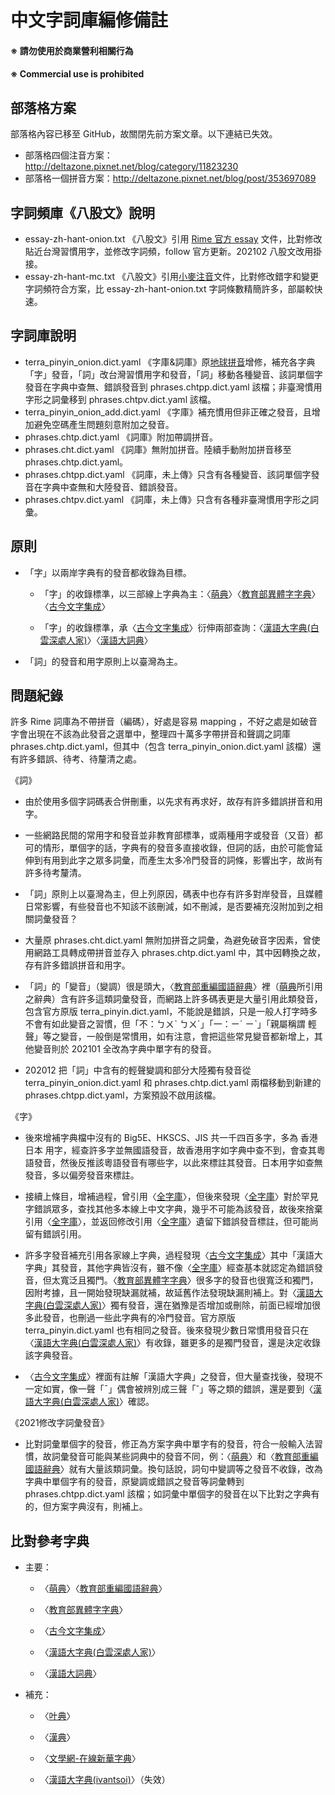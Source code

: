#  中文字詞庫編修備註

####  ※ 請勿使用於商業營利相關行為
####  ※ Commercial use is prohibited

## 部落格方案
部落格內容已移至 GitHub，故關閉先前方案文章。以下連結已失效。

- 部落格四個注音方案：http://deltazone.pixnet.net/blog/category/11823230
- 部落格一個拼音方案：http://deltazone.pixnet.net/blog/post/353697089

## 字詞頻庫《八股文》說明
- essay-zh-hant-onion.txt 《八股文》引用 [Rime 官方 essay](https://github.com/rime/rime-essay) 文件，比對修改貼近台灣習慣用字，並修改字詞頻，follow 官方更新。202102 八股文改用掛接。
- essay-zh-hant-mc.txt 《八股文》引用[小麥注音](https://github.com/openvanilla/McBopomofo)文件，比對修改錯字和變更字詞頻符合方案，比 essay-zh-hant-onion.txt 字詞條數精簡許多，部屬較快速。
## 字詞庫說明
- terra_pinyin_onion.dict.yaml 《字庫&詞庫》原[地球拼音](https://github.com/rime/rime-terra-pinyin)增修，補充各字典「字」發音，「詞」改台灣習慣用字和發音，「詞」移動各種變音、該詞單個字發音在字典中查無、錯誤發音到 phrases.chtpp.dict.yaml 該檔；非臺灣慣用字形之詞彙移到 phrases.chtpv.dict.yaml 該檔。
- terra_pinyin_onion_add.dict.yaml 《字庫》補充慣用但非正確之發音，且增加避免空碼產生問題刻意附加之發音。
- phrases.chtp.dict.yaml 《詞庫》附加帶調拼音。
- phrases.cht.dict.yaml 《詞庫》無附加拼音。陸續手動附加拼音移至 phrases.chtp.dict.yaml。
- phrases.chtpp.dict.yaml 《詞庫，未上傳》只含有各種變音、該詞單個字發音在字典中查無和大陸發音、錯誤發音。
- phrases.chtpv.dict.yaml 《詞庫，未上傳》只含有各種非臺灣慣用字形之詞彙。

## 原則

- 「字」以兩岸字典有的發音都收錄為目標。

  - 「字」的收錄標準，以三部線上字典為主：〈[萌典](https://www.moedict.tw/)〉〈[教育部異體字字典](https://dict.variants.moe.edu.tw/)〉〈[古今文字集成](http://www.ccamc.co/)〉

  - 「字」的收錄標準，承〈[古今文字集成](http://www.ccamc.co/)〉衍伸兩部查詢：〈[漢語大字典(白雲深處人家)](https://homeinmists.ilotus.org/hd/hydzd.php)〉〈[漢語大詞典](http://www.kaom.net/book_hanyudacidian.php)〉

- 「詞」的發音和用字原則上以臺灣為主。

## 問題紀錄

許多 Rime 詞庫為不帶拼音（編碼），好處是容易 mapping ，不好之處是如破音字會出現在不該為此發音之選單中，整理四十萬多字帶拼音和聲調之詞庫 phrases.chtp.dict.yaml，但其中（包含 terra_pinyin_onion.dict.yaml 該檔）還有許多錯誤、待考、待釐清之處。

《詞》

- 由於使用多個字詞碼表合併刪重，以先求有再求好，故存有許多錯誤拼音和用字。

- 一些網路民間的常用字和發音並非教育部標準，或兩種用字或發音（又音）都可的情形，單個字的話，字典有的發音多直接收錄，但詞的話，由於可能會延伸到有用到此字之眾多詞彙，而產生太多冷門發音的詞條，影響出字，故尚有許多待考釐清。

- 「詞」原則上以臺灣為主，但上列原因，碼表中也存有許多對岸發音，且媒體日常影響，有些發音也不知該不該刪減，如不刪減，是否要補充沒附加到之相關詞彙發音？

- 大量原 phrases.cht.dict.yaml 無附加拼音之詞彙，為避免破音字因素，曾使用網路工具轉成帶拼音並存入 phrases.chtp.dict.yaml 中，其中因轉換之故，存有許多錯誤拼音和用字。

- 「詞」的「變音」（變調）很是頭大，〈[教育部重編國語辭典](https://dict.revised.moe.edu.tw/)〉裡（[萌典](https://www.moedict.tw/)所引用之辭典）含有許多這類詞彙發音，而網路上許多碼表更是大量引用此類發音，包含官方原版 terra_pinyin.dict.yaml，不能說是錯誤，只是一般人打字時多不會有如此變音之習慣，但「不：ㄅㄨˋ ㄅㄨˊ」「一：ㄧˊ ㄧˋ」「親屬稱謂 輕聲」等之變音，一般倒是常慣用，如有注意，會把這些常見變音都新增上，其他變音則於 202101 全改為字典中單字有的發音。

- 202012 把「詞」中含有的輕聲變調和部分大陸獨有發音從 terra_pinyin_onion.dict.yaml 和 phrases.chtp.dict.yaml 兩檔移動到新建的 phrases.chtpp.dict.yaml，方案預設不啟用該檔。

《字》

- 後來增補字典檔中沒有的 Big5E、HKSCS、JIS 共一千四百多字，多為 香港 日本 用字，經查許多字並無國語發音，故香港用字如字典中查不到，會查其粵語發音，然後反推該粵語發音有哪些字，以此來標註其發音。日本用字如查無發音，多以偏旁發音來標註。

- 接續上條目，增補過程，曾引用〈[全字庫](https://www.cns11643.gov.tw/)〉，但後來發現〈[全字庫](https://www.cns11643.gov.tw/)〉對於罕見字錯誤眾多，查找其他多本線上中文字典，幾乎不可能為該發音，故後來捨棄引用〈[全字庫](https://www.cns11643.gov.tw/)〉，並返回修改引用〈[全字庫](https://www.cns11643.gov.tw/)〉遺留下錯誤發音標註，但可能尚留有錯誤引用。

- 許多字發音補充引用各家線上字典，過程發現〈[古今文字集成](http://www.ccamc.co/)〉其中「漢語大字典」其發音，其他字典皆沒有，雖不像〈[全字庫](https://www.cns11643.gov.tw/)〉經查基本就認定為錯誤發音，但太寬泛且獨門。〈[教育部異體字字典](https://dict.variants.moe.edu.tw/)〉很多字的發音也很寬泛和獨門，因附考據，且一開始發現缺漏就補，故延舊作法發現缺漏則補上。對〈[漢語大字典(白雲深處人家)](https://homeinmists.ilotus.org/hd/hydzd.php)〉獨有發音，還在猶豫是否增加或刪除，前面已經增加很多此發音，也刪過一些此字典有的冷門發音。官方原版 terra_pinyin.dict.yaml 也有相同之發音。後來發現少數日常慣用發音只在〈[漢語大字典(白雲深處人家)](https://homeinmists.ilotus.org/hd/hydzd.php)〉有收錄，雖更多的是獨門發音，還是決定收錄該字典發音。

- 〈[古今文字集成](http://www.ccamc.co/)〉裡面有註解「漢語大字典」之發音，但大量查找後，發現不一定如實，像一聲「ˉ」偶會被辨別成三聲「ˇ」等之類的錯誤，還是要到〈[漢語大字典(白雲深處人家)](https://homeinmists.ilotus.org/hd/hydzd.php)〉確認。

《2021修改字詞彙發音》

- 比對詞彙單個字的發音，修正為方案字典中單字有的發音，符合一般輸入法習慣，故詞彙發音可能與某些詞典中的發音不同，例：〈[萌典](https://www.moedict.tw/)〉和〈[教育部重編國語辭典](https://dict.revised.moe.edu.tw/)〉就有大量該類詞彙。換句話說，詞句中變調等之發音不收錄，改為字典中單個字有的發音，原變調或錯誤之發音等詞彙轉到 phrases.chtpp.dict.yaml 該檔；如詞彙中單個字的發音在以下比對之字典有的，但方案字典沒有，則補上。

## 比對參考字典

- 主要：

    * 〈[萌典](https://www.moedict.tw/)〉〈[教育部重編國語辭典](https://dict.revised.moe.edu.tw/)〉

    * 〈[教育部異體字字典](https://dict.variants.moe.edu.tw/)〉
       
    * 〈[古今文字集成](http://www.ccamc.co/)〉
    
    * 〈[漢語大字典(白雲深處人家)](https://homeinmists.ilotus.org/hd/hydzd.php)〉

    * 〈[漢語大詞典](http://www.kaom.net/book_hanyudacidian.php)〉

- 補充：

    * 〈[叶典](http://yedict.com/)〉
    
    * 〈[漢典](https://www.zdic.net/)〉

    * 〈[文學網-在線新華字典](https://zd.hwxnet.com/)〉
    
    * 〈[漢語大字典(ivantsoi)](https://ivantsoi.ddns.net/hydzd/search.html)〉（失效）

